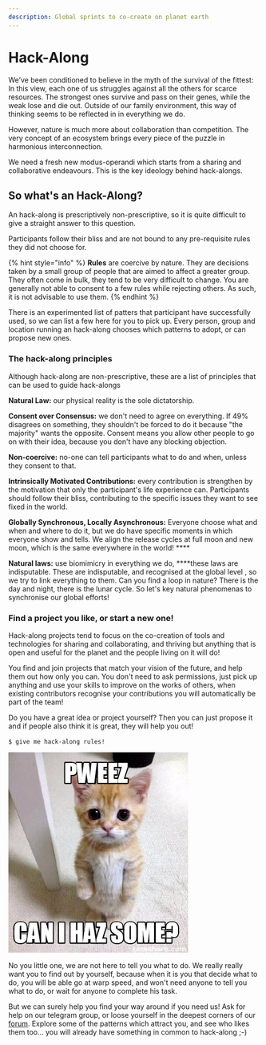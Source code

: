```yaml
---
description: Global sprints to co-create on planet earth
---
```


# Hack-Along

We’ve been conditioned to believe in the myth of the survival of the fittest: In this view, each one of us struggles against all the others for scarce resources. The strongest ones survive and pass on their  genes, while the weak lose and die out. Outside of our family environment, this way of thinking seems to be reflected in in everything we do.

However, nature is much more about collaboration than competition. The very concept of an ecosystem brings every piece of the puzzle in harmonious interconnection.

We need a fresh new modus-operandi which starts from a sharing and collaborative endeavours. This is the key ideology behind hack-alongs.

## So what's an Hack-Along?

An hack-along is prescriptively non-prescriptive, so it is quite difficult to give a straight answer to this question.

Participants follow their bliss and are not bound to any pre-requisite rules they did not choose for.

{% hint style="info" %}
**Rules** are coercive by nature. They are decisions taken by a small group of people that are aimed to affect a greater group. They often come in bulk, they tend to be very difficult to change. You are generally not able to consent to a few rules while rejecting others. As such, it is not advisable to use them.
{% endhint %}

There is an experimented list of patters that participant have successfully used, so we can list a few here for you to pick up. Every person, group and location running an hack-along chooses which patterns to adopt, or can propose new ones.

### The hack-along principles

Although hack-along are non-prescriptive, these are a list of principles that can be used to guide hack-alongs

**Natural Law:** our physical reality is the sole dictatorship.

**Consent over Consensus:** we don't need to agree on everything. If 49% disagrees on something, they shouldn't be forced to do it because "the majority" wants the opposite. Consent means you allow other people to go on with their idea, because you don't have any blocking objection.  
  
**Non-coercive:** no-one can tell participants what to do and when, unless they consent to that.

**Intrinsically Motivated Contributions:**  every contribution is strengthen by the motivation that only the participant's life experience can. Participants should follow their bliss, contributing to the specific issues they want to see fixed in the world.

**Globally Synchronous, Locally Asynchronous:** Everyone choose what and when and where to do it, but we do have specific moments in which everyone show and tells. We align the release cycles at full moon and new moon, which is the same everywhere in the world! ****

**Natural laws:** use biomimicry in everything we do, ****these laws are indisputable. These are indisputable, and recognised at the global level , so we try to link everything to them. Can you find a loop in nature? There is the day and night, there is the lunar cycle. So let's key natural phenomenas to synchronise our global efforts!

### Find a project you like, or start a new one!

Hack-along projects tend to focus on the co-creation of tools and technologies for sharing and collaborating, and thriving but anything that is open and useful for the planet and the people living on it will do!

You find and join projects that match your vision of the future, and help them out how only you can. You don't need to ask permissions, just pick up anything and use your skills to improve on the works of others, when existing contributors recognise your contributions you will automatically be part of the team!

Do you have a great idea or project yourself? Then you can just propose it and if people also think it is great, they will help you out!

```
$ give me hack-along rules!
```

![](.gitbook/assets/external-content.duckduckgo.jpg)

No you little one, we are  not here to tell you what to do. We really really want you to find out by yourself, because when it is you that decide what to do, you will be able go at warp speed, and won't need anyone to tell you what to do, or wait for anyone to complete his task.

But we can surely help you find your way around if you need us! Ask for help on our telegram group, or loose yourself in the deepest corners of our [forum](https://async.hackalong.io/). Explore some of the patterns which attract you, and see who likes them too... you will already have something in common to hack-along ;-\)

